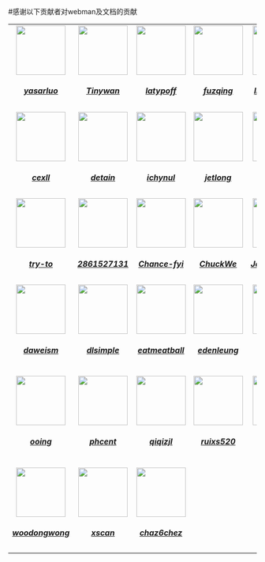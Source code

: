 #感谢以下贡献者对webman及文档的贡献
<table>
  <tr>
    <td align="center">
      <a href="https://github.com/yasarluo">
        <img src="https://avatars.githubusercontent.com/u/60771720?v=4" width="100px;"/><h5>yasarluo</h3>
      </a>
    </td>
    <td align="center">
      <a href="https://github.com/Tinywan">
        <img src="https://avatars.githubusercontent.com/u/14959876?v=4" width="100px;"/><h5>Tinywan</h3>
      </a>
    </td>
    <td align="center">
      <a href="https://github.com/latypoff">
        <img src="https://avatars.githubusercontent.com/u/11870079?v=4" width="100px;"/><h5>latypoff</h3>
      </a>
    </td>
    <td align="center">
      <a href="https://github.com/fuzqing">
        <img src="https://avatars.githubusercontent.com/u/15156836?v=4" width="100px;"/><h5>fuzqing</h3>
      </a>
    </td>
    <td align="center">
      <a href="https://github.com/limingxinleo">
        <img src="https://avatars.githubusercontent.com/u/16648551?v=4" width="100px;"/><h5>limingxinleo</h3>
      </a>
    </td>
    <td align="center">
      <a href="https://github.com/krissss">
        <img src="https://avatars.githubusercontent.com/u/10680903?v=4" width="100px;"/><h5>krissss</h3>
      </a>
    </td>
    <td align="center">
      <a href="https://github.com/tianyiw2013">
        <img src="https://avatars.githubusercontent.com/u/4644588?v=4" width="100px;"/><h5>tianyiw2013</h3>
      </a>
    </td>
    <td align="center">
      <a href="https://github.com/Maoxp">
        <img src="https://avatars.githubusercontent.com/u/37761489?v=4" width="100px;"/><h5>Maoxp</h3>
      </a>
    </td>
  </tr>
  <tr>
    <td align="center">
      <a href="https://github.com/cexll">
        <img src="https://avatars.githubusercontent.com/u/26520956?v=4" width="100px;"/><h5>cexll</h3>
      </a>
    </td>
    <td align="center">
      <a href="https://github.com/detain">
        <img src="https://avatars.githubusercontent.com/u/1364504?v=4" width="100px;"/><h5>detain</h3>
      </a>
    </td>
    <td align="center">
      <a href="https://github.com/ichynul">
        <img src="https://avatars.githubusercontent.com/u/10061650?v=4" width="100px;"/><h5>ichynul</h3>
      </a>
    </td>
    <td align="center">
      <a href="https://github.com/jetlong">
        <img src="https://avatars.githubusercontent.com/u/6326231?v=4" width="100px;"/><h5>jetlong</h3>
      </a>
    </td>
    <td align="center">
      <a href="https://github.com/leekung">
        <img src="https://avatars.githubusercontent.com/u/3615383?v=4" width="100px;"/><h5>leekung</h3>
      </a>
    </td>
    <td align="center">
      <a href="https://github.com/mouyong">
        <img src="https://avatars.githubusercontent.com/u/10336437?v=4" width="100px;"/><h5>mouyong</h3>
      </a>
    </td>
    <td align="center">
      <a href="https://github.com/mrtwenty">
        <img src="https://avatars.githubusercontent.com/u/4883839?v=4" width="100px;"/><h5>mrtwenty</h3>
      </a>
    </td>
    <td align="center">
      <a href="https://github.com/teg1c">
        <img src="https://avatars.githubusercontent.com/u/27796058?v=4" width="100px;"/><h5>teg1c</h3>
      </a>
    </td>
  </tr>
  <tr>
    <td align="center">
      <a href="https://github.com/try-to">
        <img src="https://avatars.githubusercontent.com/u/28919584?v=4" width="100px;"/><h5>try-to</h3>
      </a>
    </td>
    <td align="center">
      <a href="https://github.com/2861527131">
        <img src="https://avatars.githubusercontent.com/u/55395892?v=4" width="100px;"/><h5>2861527131</h3>
      </a>
    </td>
    <td align="center">
      <a href="https://github.com/Chance-fyi">
        <img src="https://avatars.githubusercontent.com/u/37658940?v=4" width="100px;"/><h5>Chance-fyi</h3>
      </a>
    </td>
    <td align="center">
      <a href="https://github.com/ChuckWe">
        <img src="https://avatars.githubusercontent.com/u/32729062?v=4" width="100px;"/><h5>ChuckWe</h3>
      </a>
    </td>
    <td align="center">
      <a href="https://github.com/JenkingWang">
        <img src="https://avatars.githubusercontent.com/u/86818420?v=4" width="100px;"/><h5>JenkingWang</h3>
      </a>
    </td>
    <td align="center">
      <a href="https://github.com/Rango965">
        <img src="https://avatars.githubusercontent.com/u/91578172?v=4" width="100px;"/><h5>Rango965</h3>
      </a>
    </td>
    <td align="center">
      <a href="https://github.com/bangbangda">
        <img src="https://avatars.githubusercontent.com/u/13864407?v=4" width="100px;"/><h5>bangbangda</h3>
      </a>
    </td>
    <td align="center">
      <a href="https://github.com/codinglist">
        <img src="https://avatars.githubusercontent.com/u/49902313?v=4" width="100px;"/><h5>codinglist</h3>
      </a>
    </td>
  </tr>
  <tr>
    <td align="center">
      <a href="https://github.com/daweism">
        <img src="https://avatars.githubusercontent.com/u/15864429?v=4" width="100px;"/><h5>daweism</h3>
      </a>
    </td>
    <td align="center">
      <a href="https://github.com/dlsimple">
        <img src="https://avatars.githubusercontent.com/u/931459?v=4" width="100px;"/><h5>dlsimple</h3>
      </a>
    </td>
    <td align="center">
      <a href="https://github.com/eatmeatball">
        <img src="https://avatars.githubusercontent.com/u/28970107?v=4" width="100px;"/><h5>eatmeatball</h3>
      </a>
    </td>
    <td align="center">
      <a href="https://github.com/edenleung">
        <img src="https://avatars.githubusercontent.com/u/31346973?v=4" width="100px;"/><h5>edenleung</h3>
      </a>
    </td>
    <td align="center">
      <a href="https://github.com/fplun">
        <img src="https://avatars.githubusercontent.com/u/38807395?v=4" width="100px;"/><h5>fplun</h3>
      </a>
    </td>
    <td align="center">
      <a href="https://github.com/guanhui07">
        <img src="https://avatars.githubusercontent.com/u/5820457?v=4" width="100px;"/><h5>guanhui07</h3>
      </a>
    </td>
    <td align="center">
      <a href="https://github.com/liming-1996">
        <img src="https://avatars.githubusercontent.com/u/38864787?v=4" width="100px;"/><h5>liming-1996</h3>
      </a>
    </td>
    <td align="center">
      <a href="https://github.com/oladoyinbov">
        <img src="https://avatars.githubusercontent.com/u/73993087?v=4" width="100px;"/><h5>oladoyinbov</h3>
      </a>
    </td>
  </tr>
  <tr>
    <td align="center">
      <a href="https://github.com/ooing">
        <img src="https://avatars.githubusercontent.com/u/5188151?v=4" width="100px;"/><h5>ooing</h3>
      </a>
    </td>
    <td align="center">
      <a href="https://github.com/phcent">
        <img src="https://avatars.githubusercontent.com/u/70010565?v=4" width="100px;"/><h5>phcent</h3>
      </a>
    </td>
    <td align="center">
      <a href="https://github.com/qiqizjl">
        <img src="https://avatars.githubusercontent.com/u/7540584?v=4" width="100px;"/><h5>qiqizjl</h3>
      </a>
    </td>
    <td align="center">
      <a href="https://github.com/ruixs520">
        <img src="https://avatars.githubusercontent.com/u/33084036?v=4" width="100px;"/><h5>ruixs520</h3>
      </a>
    </td>
    <td align="center">
      <a href="https://github.com/santalex">
        <img src="https://avatars.githubusercontent.com/u/3119555?v=4" width="100px;"/><h5>santalex</h3>
      </a>
    </td>
    <td align="center">
      <a href="https://github.com/tingfeng-key">
        <img src="https://avatars.githubusercontent.com/u/13976521?v=4" width="100px;"/><h5>tingfeng-key</h3>
      </a>
    </td>
    <td align="center">
      <a href="https://github.com/uax">
        <img src="https://avatars.githubusercontent.com/u/10324413?v=4" width="100px;"/><h5>uax</h3>
      </a>
    </td>
    <td align="center">
      <a href="https://github.com/weijer">
        <img src="https://avatars.githubusercontent.com/u/12838756?v=4" width="100px;"/><h5>weijer</h3>
      </a>
    </td>
  </tr>
  <tr>
    <td align="center">
      <a href="https://github.com/woodongwong">
        <img src="https://avatars.githubusercontent.com/u/9292647?v=4" width="100px;"/><h5>woodongwong</h3>
      </a>
    </td>
    <td align="center">
      <a href="https://github.com/xscan">
        <img src="https://avatars.githubusercontent.com/u/8383395?v=4" width="100px;"/><h5>xscan</h3>
      </a>
    </td>
    <td align="center">
      <a href="https://github.com/chaz6chez">
        <img src="https://avatars.githubusercontent.com/u/22535862?v=4" width="100px;"/><h5>chaz6chez</h3>
      </a>
    </td>
  </tr>
</table>
